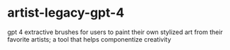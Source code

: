 # artist-legacy-gpt-4
gpt 4 extractive brushes for users to paint their own stylized art from their favorite artists; a tool that helps componentize creativity
